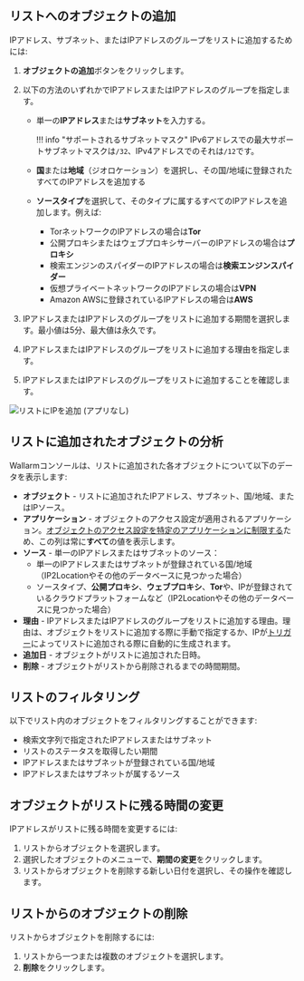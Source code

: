 ## リストへのオブジェクトの追加

IPアドレス、サブネット、またはIPアドレスのグループをリストに追加するためには:

1. **オブジェクトの追加**ボタンをクリックします。
2. 以下の方法のいずれかでIPアドレスまたはIPアドレスのグループを指定します。

    * 単一の**IPアドレス**または**サブネット**を入力する。
        
        !!! info "サポートされるサブネットマスク"
            IPv6アドレスでの最大サポートサブネットマスクは`/32`、IPv4アドレスでのそれは`/12`です。
    
    * **国**または**地域**（ジオロケーション）を選択し、その国/地域に登録されたすべてのIPアドレスを追加する
    * **ソースタイプ**を選択して、そのタイプに属するすべてのIPアドレスを追加します。例えば:
        * TorネットワークのIPアドレスの場合は**Tor**
        * 公開プロキシまたはウェブプロキシサーバーのIPアドレスの場合は**プロキシ**
        * 検索エンジンのスパイダーのIPアドレスの場合は**検索エンジンスパイダー**
        * 仮想プライベートネットワークのIPアドレスの場合は**VPN**
        * Amazon AWSに登録されているIPアドレスの場合は**AWS**
3. IPアドレスまたはIPアドレスのグループをリストに追加する期間を選択します。最小値は5分、最大値は永久です。
4. IPアドレスまたはIPアドレスのグループをリストに追加する理由を指定します。
5. IPアドレスまたはIPアドレスのグループをリストに追加することを確認します。

![リストにIPを追加 (アプリなし)](../../images/user-guides/ip-lists/add-ip-to-list-without-app.png)

## リストに追加されたオブジェクトの分析

Wallarmコンソールは、リストに追加された各オブジェクトについて以下のデータを表示します:

* **オブジェクト** - リストに追加されたIPアドレス、サブネット、国/地域、またはIPソース。
* **アプリケーション** - オブジェクトのアクセス設定が適用されるアプリケーション。[オブジェクトのアクセス設定を特定のアプリケーションに制限する](overview.md#known-caveats-of-ip-lists-configuration)ため、この列は常に**すべて**の値を表示します。
* **ソース** - 単一のIPアドレスまたはサブネットのソース：
    * 単一のIPアドレスまたはサブネットが登録されている国/地域（IP2Locationやその他のデータベースに見つかった場合）
    * ソースタイプ、**公開プロキシ**、**ウェブプロキシ**、**Tor**や、IPが登録されているクラウドプラットフォームなど（IP2Locationやその他のデータベースに見つかった場合）
* **理由** - IPアドレスまたはIPアドレスのグループをリストに追加する理由。理由は、オブジェクトをリストに追加する際に手動で指定するか、IPが[トリガー](../triggers/triggers.md)によってリストに追加される際に自動的に生成されます。
* **追加日** - オブジェクトがリストに追加された日時。
* **削除** - オブジェクトがリストから削除されるまでの時間期間。

## リストのフィルタリング

以下でリスト内のオブジェクトをフィルタリングすることができます:

* 検索文字列で指定されたIPアドレスまたはサブネット
* リストのステータスを取得したい期間
* IPアドレスまたはサブネットが登録されている国/地域
* IPアドレスまたはサブネットが属するソース

## オブジェクトがリストに残る時間の変更

IPアドレスがリストに残る時間を変更するには:

1. リストからオブジェクトを選択します。
2. 選択したオブジェクトのメニューで、**期間の変更**をクリックします。
3. リストからオブジェクトを削除する新しい日付を選択し、その操作を確認します。

## リストからのオブジェクトの削除

リストからオブジェクトを削除するには:

1. リストから一つまたは複数のオブジェクトを選択します。
2. **削除**をクリックします。